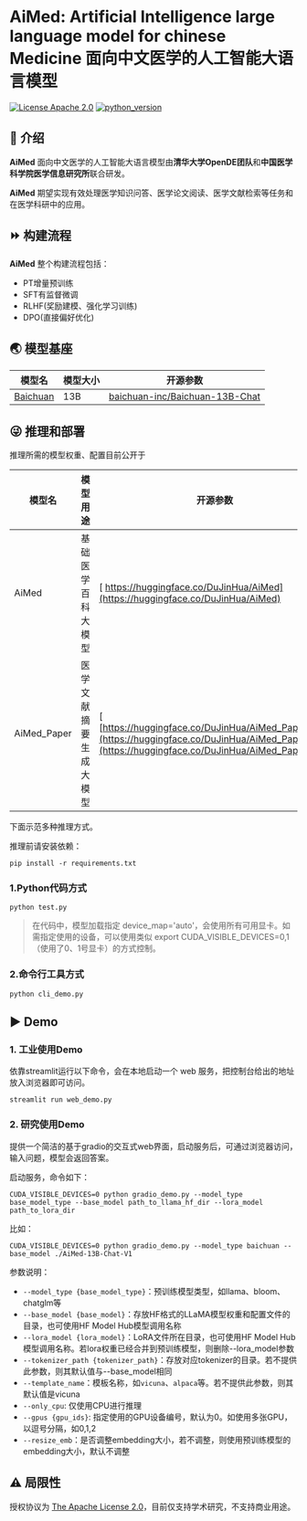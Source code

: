 # AiMed: Artificial Intelligence large language model for chinese Medicine  面向中文医学的人工智能大语言模型
[![License Apache 2.0](https://img.shields.io/badge/license-Apache%202.0-blue.svg)](LICENSE)
[![python_version](https://img.shields.io/badge/Python-3.8%2B-green.svg)](requirements.txt)
## 🔬 介绍

**AiMed** 面向中文医学的人工智能大语言模型由**清华大学OpenDE团队**和**中国医学科学院医学信息研究所**联合研发。 

**AiMed** 期望实现有效处理医学知识问答、医学论文阅读、医学文献检索等任务和在医学科研中的应用。

## ⏩ 构建流程

**AiMed** 整个构建流程包括：
- PT增量预训练
- SFT有监督微调
- RLHF(奖励建模、强化学习训练)
- DPO(直接偏好优化)

## 🌏 模型基座

| 模型名                                                   | 模型大小                     | 开源参数                                              |
| ------------------------------------------------------- | --------------------------- |----------------------------------------------------------------------------|          
| [Baichuan](https://github.com/baichuan-inc/baichuan-13B) | 13B                      | [baichuan-inc/Baichuan-13B-Chat](https://huggingface.co/baichuan-inc/Baichuan-13B-Chat)|

## 😜 推理和部署

推理所需的模型权重、配置目前公开于

| 模型名                                                   | 模型用途                     | 开源参数                                              |
| ------------------------------------------------------- | --------------------------- |----------------------------------------------------------------------------|          
| AiMed | 基础医学百科大模型                      |[ https://huggingface.co/DuJinHua/AiMed](https://huggingface.co/DuJinHua/AiMed)|
| AiMed_Paper | 医学文献摘要生成大模型                      |[ [https://huggingface.co/DuJinHua/AiMed_PaperAbs](https://huggingface.co/DuJinHua/AiMed_PaperAbs)](https://huggingface.co/DuJinHua/AiMed_PaperAbs)|

下面示范多种推理方式。

推理前请安装依赖：
```shell
pip install -r requirements.txt
```

### 1.Python代码方式
```shell
python test.py
```
> 在代码中，模型加载指定 device_map='auto'，会使用所有可用显卡。如需指定使用的设备，可以使用类似 export CUDA_VISIBLE_DEVICES=0,1（使用了0、1号显卡）的方式控制。

### 2.命令行工具方式
```shell
python cli_demo.py
```


## ▶️ Demo


### 1. 工业使用Demo

依靠streamlit运行以下命令，会在本地启动一个 web 服务，把控制台给出的地址放入浏览器即可访问。

```shell
streamlit run web_demo.py
```
### 2. 研究使用Demo

提供一个简洁的基于gradio的交互式web界面，启动服务后，可通过浏览器访问，输入问题，模型会返回答案。

启动服务，命令如下：
```shell
CUDA_VISIBLE_DEVICES=0 python gradio_demo.py --model_type base_model_type --base_model path_to_llama_hf_dir --lora_model path_to_lora_dir
```

比如：
```shell
CUDA_VISIBLE_DEVICES=0 python gradio_demo.py --model_type baichuan --base_model ./AiMed-13B-Chat-V1
```

参数说明：

- `--model_type {base_model_type}`：预训练模型类型，如llama、bloom、chatglm等
- `--base_model {base_model}`：存放HF格式的LLaMA模型权重和配置文件的目录，也可使用HF Model Hub模型调用名称
- `--lora_model {lora_model}`：LoRA文件所在目录，也可使用HF Model Hub模型调用名称。若lora权重已经合并到预训练模型，则删除--lora_model参数
- `--tokenizer_path {tokenizer_path}`：存放对应tokenizer的目录。若不提供此参数，则其默认值与--base_model相同
- `--template_name`：模板名称，如`vicuna`、`alpaca`等。若不提供此参数，则其默认值是vicuna
- `--only_cpu`: 仅使用CPU进行推理
- `--gpus {gpu_ids}`: 指定使用的GPU设备编号，默认为0。如使用多张GPU，以逗号分隔，如0,1,2
- `--resize_emb`：是否调整embedding大小，若不调整，则使用预训练模型的embedding大小，默认不调整


## ⚠️ 局限性

授权协议为 [The Apache License 2.0](/LICENSE)，目前仅支持学术研究，不支持商业用途。
